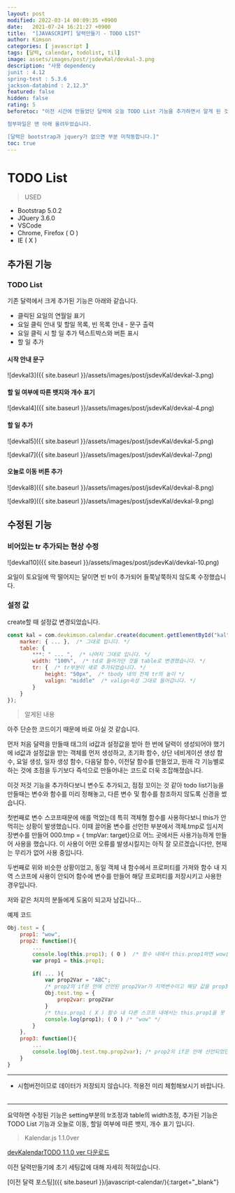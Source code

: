 ```yaml
---
layout: post
modified: 2022-03-14 00:09:35 +0900
date:   2021-07-24 16:21:27 +0900
title:  "[JAVASCRIPT] 달력만들기 - TODO LIST"
author: Kimson
categories: [ javascript ]
tags: [달력, calendar, todolist, til]
image: assets/images/post/jsdevKal/devkal-3.png
description: "사용 dependency
junit : 4.12
spring-test : 5.3.6
jackson-databind : 2.12.3"
featured: false
hidden: false
rating: 5
beforetoc: "이전 시간에 만들었던 달력에 오늘 TODO List 기능을 추가하면서 알게 된 것들과 수정된 부분을 정리하고자 포스팅합니다.

첨부파일은 맨 아래 올려두었습니다.

[달력은 bootstrap과 jquery가 없으면 부분 미작동합니다.]"
toc: true
---
```


# TODO List

>USED

- Bootstrap 5.0.2
- JQuery 3.6.0
- VSCode
- Chrome, Firefox ( O )
- IE ( X )

## 추가된 기능

### TODO List

기존 달력에서 크게 추가된 기능은 아래와 같습니다.
- 클릭된 요일의 연월일 표기
- 요일 클릭 안내 및 할일 목록, 빈 목록 안내 - 문구 출력
- 요일 클릭 시 할 일 추가 텍스트박스와 버튼 표시
- 할 일 추가

#### 시작 안내 문구

![devkal3]({{ site.baseurl }}/assets/images/post/jsdevKal/devkal-3.png)

#### 할 일 여부에 따른 뱃지와 개수 표기

![devkal4]({{ site.baseurl }}/assets/images/post/jsdevKal/devkal-4.png)

#### 할 일 추가

![devkal5]({{ site.baseurl }}/assets/images/post/jsdevKal/devkal-5.png)

![devkal7]({{ site.baseurl }}/assets/images/post/jsdevKal/devkal-7.png)


#### 오늘로 이동 버튼 추가

![devkal8]({{ site.baseurl }}/assets/images/post/jsdevKal/devkal-8.png)

![devkal9]({{ site.baseurl }}/assets/images/post/jsdevKal/devkal-9.png)

## 수정된 기능

### 비어있는 tr 추가되는 현상 수정

![devkal10]({{ site.baseurl }}/assets/images/post/jsdevKal/devkal-10.png)

요일이 토요일에 딱 떨어지는 달이면 빈 tr이 추가되어 들쭉날쭉하지 않도록 수정했습니다.

### 설정 값

create할 때 설정값 변경되었습니다.

```javascript
const kal = com.devkimson.calendar.create(document.getElementById("kal"||"kal", {
    marker: { ... },  /* 그대로 입니다. */
    table: {
        ***: " ... ",  /* 나머지 그대로 입니다. */
        width: "100%",  /* td로 들어가던 것을 table로 변경했습니다. */
        tr: {  /* tr부분이 새로 추가되었습니다. */
            height: "50px",  /* tbody 내의 전체 tr의 높이 */
            valign: "middle"  /* valign속성 그대로 들어갑니다. */
        }
    }
});
```

>알게된 내용
<div class="spoiler">
아주 단순한 코드이기 때문에 바로 아실 것 같습니다.

먼저 처음 달력을 만들때 태그의 id값과 설정값을 받아 한 번에 달력이 생성되어야 했기에 id값과 설정값을 받는 객체를 먼저 생성하고,
초기화 함수, 상단 네비게이션 생성 함수, 요일 생성, 일자 생성 함수, 다음달 함수, 이전달 함수를 만들었고, 원래 각 기능별로 하는 것에 초점을 두기보다 즉석으로 만들어내는 코드로 더욱 조잡해졌습니다.

이것 저것 기능을 추가하다보니 변수도 추가되고, 점점 꼬이는 것 같아 todo list기능을 만들때는 변수와 함수를 미리 정해놓고, 다른 변수 및 함수를 참조하지 않도록 신경을 썼습니다.

첫번째로 변수 스코프때문에 애를 먹었는데 특히 객체형 함수를 사용하다보니 this가 안먹히는 상황이 발생했습니다.
이때 끌어올 변수를 선언한 부분에서 객체.tmp로 임시저장변수를 만들어 000.tmp = { tmpVar: target}으로 어느 곳에서든 사용가능하게 만들어 사용을 했습니다. 이 사용이 어떤 오류를 발생시킬지는 아직 잘 모르겠습니다만, 현재는 무리가 없어 사용 중입니다.

두번째로 위와 비슷한 상황이었고, 동일 객체 내 함수에서 프로퍼티를 가져와 함수 내 지역 스코프에 사용이 안되어 함수에 변수를 만들어 해당 프로퍼티를 저장시키고 사용한 경우입니다.

저와 같은 처지의 분들에게 도움이 되고자 남깁니다...
</div>

예제 코드
```javascript
Obj.test = {
    prop1: "wow",
    prop2: function(){
        ...
        console.log(this.prop1); ( O )  /* 함수 내에서 this.prop1하면 wow를 가져옴 */
        var prop1 = this.prop1;
        
        if( ... ){
            var prop2Var = "ABC";
            /* prop2의 if문 안에 선언된 prop2Var가 지역변수이고 해당 값을 prop3에서 사용하고자 할때 */
            Obj.test.tmp = {
                prop2var: prop2Var
            }
            /* this.prop1 ( X ) 함수 내 다른 스코프 내에서는 this.prop1을 못 가져옴 */
            console.log(prop1); ( O ) /* "wow" */
        }
    },
    prop3: function(){
        ...
        console.log(Obj.test.tmp.prop2var); /* prop2의 if문 안에 선언되었던 prop2Var 값 ABC 출력 */
    }
}
```

-----

* 시험버전이므로 데이터가 저장되지 않습니다. 적용전 미리 체험해보시기 바랍니다.

<script src="{{site.baseurl}}/assets/lib/devkalendar.js"></script>

<div>
    <table id="kal" class="table text-center table-hover"></table>
</div>

<script>
const kal = com.devkimson.calendar.create(document.getElementById('kal')||'kal',{
		marker:{ // 클릭 위치 마커 관련 설정
			color: "green", // color name or color code
			// thick: "6px", // num
			// style: "dashed", // value
			speed: ".5s", // value
			// bezier: "none", // value
			width: "35px" // num
		},
		table:{ // 테이블 속성
			// bgColor: "table-info",
			color: "text-muted", // class name
			width: "80%", // num default auto
			// padding: "15px", // num
			// collapse: "separate", // value
			spacing: ".5rem", // num
			tr:{ // 1.1.0ver 추가
				height: "50px", // num default 50px
				valign: "middle" // num default middle
			}
		},
        today:{
            color: "coral"
        }
	});
</script>

-----

요약하면
수정된 기능은 setting부분의 tr조정과 table의 width조정,
추가된 기능은 TODO List 기능과 오늘로 이동, 할일 여부에 따른 뱃지, 개수 표기 입니다.



>Kalendar.js 1.1.0ver 

<a href="{{site.baseurl}}/assets/download/devkalendarTODO.zip" download>devKalendarTODO 1.1.0 ver 다운로드</a>


이전 달력만들기에 초기 세팅값에 대해 자세히 적혀있습니다.

[이전 달력 포스팅]({{ site.baseurl }}/javascript-calendar/){:target="_blank"}